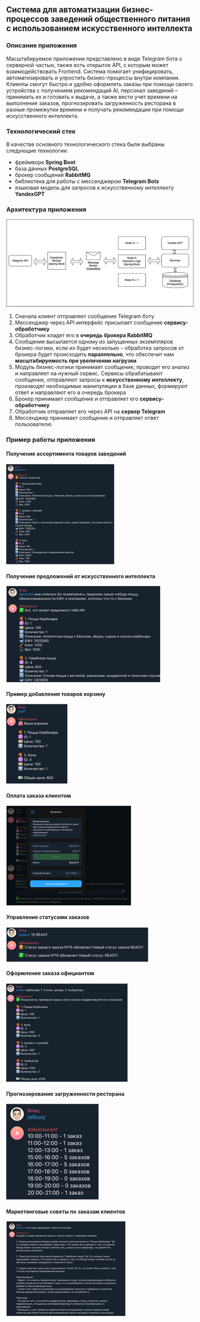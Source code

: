 ## Система для автоматизации бизнес-процессов заведений общественного питания с использованием искусственного интеллекта

### Описание приложения
Масштабируемое приложение представлено в виде Telegram бота с серверной частью, также есть открытое API, с которым может
взаимодействовать Frontend. Система помогает унифицировать, автоматизировать и упростить бизнес-процессы внутри
компании. Клиенты смогут быстро и удобно оформлять заказы при помощи своего устройства с получением рекомендаций AI,
персонал заведений – принимать их и готовить к выдаче, а также вести учет времени на выполнение заказов, прогнозировать загруженность ресторана в разные промежутки времени и получать рекомендации при помощи искусственного интеллекта.

### Технологический стек
В качестве основного технологического стека были выбраны следующие технологии:
- фреймворк **Spring Boot**
- база данных **PostgreSQL**
- брокер сообщений **RabbitMQ**
- библиотека для работы с мессенджером **Telegram Bots**
- языковая модель для запросов к искусственному интеллекту **YandexGPT**

### Архитектура приложения
![Архитектура приложения](images/arch.png)
1. Сначала клиент отправляет сообщение Telegram боту
2. Мессенджер через API интерфейс присылает сообщение **сервису-обработчику**
3. Обработчик кладет его в **очередь брокера RabbitMQ**
4. Сообщение высылается одному из запущенных экземпляров бизнес-логики, если их будет несколько – обработка запросов от брокера будет происходить **параллельно**, что обеспечит нам **масштабируемость при увеличении нагрузки**
5. Модуль бизнес-логики принимает сообщение, проводит его анализ и направляет на нужный сервис. Сервисы обрабатывают сообщение, отправляют запросы к **искусственному интеллекту**, производят необходимые манипуляции в базе данных, формируют ответ и направляют его в очередь брокера
6. Брокер принимает сообщение и отправляет его **сервису-обработчику**
7. Обработчик отправляет его через API на **сервер Telegram**
8. Мессенджер принимает сообщение и отправляет ответ пользователю

### Пример работы приложения
#### Получение ассортимента товаров заведений
![Ассортимент товаров](images/products.png)

#### Получение предложений от искусственного интеллекта
![Предложения от искусственного интеллекта](images/ai.png)

#### Пример добавления товаров корзину
![Пример добавления товаров корзину](images/cart.png)

#### Оплата заказа клиентом
![Оплата заказа клиентом](images/order.png)

#### Управление статусами заказов
![Управление статусами заказов](images/order_status.png)

#### Оформление заказа официантом
![Оформление заказа официантом](images/maker_order.png)

#### Прогнозирование загруженности ресторана
![Прогнозирование загруженности ресторана](images/busy.png)

#### Маркетинговые советы по заказам клиентов
![Маркетинговые советы по заказам клиентов](images/mark.png)